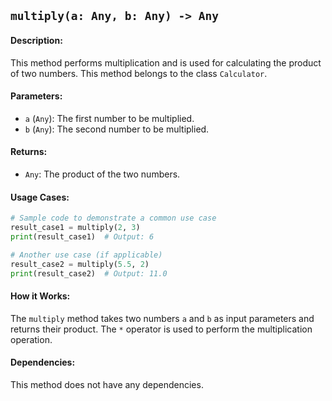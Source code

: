 ## `multiply(a: Any, b: Any) -> Any`

#### Description:
This method performs multiplication and is used for calculating the product of two numbers. This method belongs to the class `Calculator`.

#### Parameters:
- `a` (`Any`): The first number to be multiplied.
- `b` (`Any`): The second number to be multiplied.

#### Returns:
- `Any`: The product of the two numbers.

#### Usage Cases:

```python
# Sample code to demonstrate a common use case
result_case1 = multiply(2, 3)
print(result_case1)  # Output: 6

# Another use case (if applicable)
result_case2 = multiply(5.5, 2)
print(result_case2)  # Output: 11.0
```

#### How it Works:

The `multiply` method takes two numbers `a` and `b` as input parameters and returns their product. The `*` operator is used to perform the multiplication operation.

#### Dependencies:
This method does not have any dependencies.